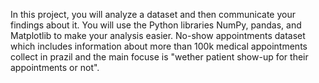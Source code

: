 In this project, you will analyze a dataset and then communicate
 your findings about it. You will use the Python libraries NumPy,
  pandas, and Matplotlib to make your analysis easier.
   No-show appointments dataset which includes information about
   more than 100k medical appointments collect in prazil and
    the main focuse is "wether patient show-up for their appointments
    or not".
